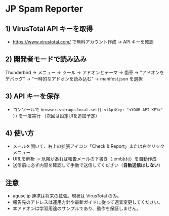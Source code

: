 # JP Spam Reporter

## 1) VirusTotal API キーを取得
- https://www.virustotal.com/ で無料アカウント作成 → API キーを確認

## 2) 開発者モードで読み込み
Thunderbird → メニュー → ツール → アドオンとテーマ → 歯車 → "アドオンをデバッグ" → "一時的なアドオンを読み込む" → manifest.json を選択

## 3) API キーを保存
- コンソールで `browser.storage.local.set({ vtApiKey: "<YOUR-API-KEY>" })` を一度実行
  （次回は設定UIを追加予定）

## 4) 使い方
- メールを開いて、右上の拡張アイコン「Check & Report」または右クリックメニュー
- URLを解析 → 危険があれば報告メールの下書き（.eml添付）を自動作成
- 送信前に必ず内容を確認して手動で送信してください（**自動送信はしない**）

## 注意
- aguse.jp 連携は将来の拡張。現状は VirusTotal のみ。
- 報告先のアドレスは運用方針や最新ガイドに従って適宜変更してください。
- 本アドオンは学習用途のサンプルであり、動作を保証しません。
